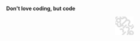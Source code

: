<p align="center">
  <b>
    Don't love coding, but code
  </b>
</p>

<img src="./.png" align="right" width="10%">
